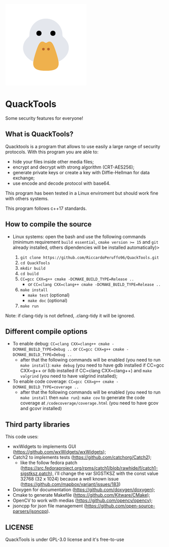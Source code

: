 <a id="top"></a>
![QuackTools logo](data/media/duck.png)

# QuackTools

Some security features for everyone!

## What is QuackTools?

Quacktools is a program that allows to use easily a large range of security protocols.
With this program you are able to:
 * hide your files inside other media files;
 * encrypt and decrypt with strong algorithm (CRT-AES256);
 * generate private keys or create a key with Diffie-Hellman for data exchange;
 * use encode and decode protocol with base64.

This program has been tested in a Linux enviroment but should work fine with others systems.

This program follows c++17 standards.

## How to compile the source

 * Linux systems: open the bash and use the following commands (minimum requirement ``build essential``, ``cmake version >= 15`` and ``git`` already installed, others dipendencies will be installed automatically)>
 
   1. ``git clone https://github.com/RiccardoPeruffo96/QuackTools.git``
   2. ``cd QuackTools``
   3. ``mkdir build``
   4. ``cd build``
   5. ``CC=gcc CXX=g++ cmake -DCMAKE_BUILD_TYPE=Release ..``
       * or ``CC=clang CXX=clang++ cmake -DCMAKE_BUILD_TYPE=Release ..``
   6. ``make install``
       * ``make test`` (optional)
       * ``make doc`` (optional)
   7. ``make run``

Note: if clang-tidy is not defined, .clang-tidy it will be ignored.

## Different compile options

 * To enable debug: ``CC=clang CXX=clang++ cmake -DCMAKE_BUILD_TYPE=Debug ..`` or ``CC=gcc CXX=g++ cmake -DCMAKE_BUILD_TYPE=Debug ..``
   * after that the following commands will be enabled (you need to run ``make install``): ``make debug`` (you need to have gdb installed if CC=gcc CXX=g++ or lldb installed if CC=clang CXX=clang++) and ``make valgrind`` (you need to have valgrind installed);
 * To enable code coverage: ``CC=gcc CXX=g++ cmake -DCMAKE_BUILD_TYPE=coverage ..``
   * after that the following commands will be enabled (you need to run ``make install`` then ``make run``): ``make cov`` to generate the code coverage at ``/codecoverage/coverage.html`` (you need to have gcov and gcovr installed)

## Third party libraries

This code uses:

 * wxWidgets to implements GUI (https://github.com/wxWidgets/wxWidgets);
 * Catch2 to implements tests (https://github.com/catchorg/Catch2);
   * like the follow fedora patch (https://src.fedoraproject.org/rpms/catch1/blob/rawhide/f/catch1-sigstksz.patch), i'll change the var SIGSTKSZ with the const value 32768 (32 x 1024) because a well known issue (https://github.com/mapbox/variant/issues/183)
 * Doxygen for documentation (https://github.com/doxygen/doxygen);
 * Cmake to generate Makefile (https://github.com/Kitware/CMake);
 * OpenCV to work with medias (https://github.com/opencv/opencv);
 * jsoncpp for json file management (https://github.com/open-source-parsers/jsoncpp).

## LICENSE

QuackTools is under GPL-3.0 license and it's free-to-use
